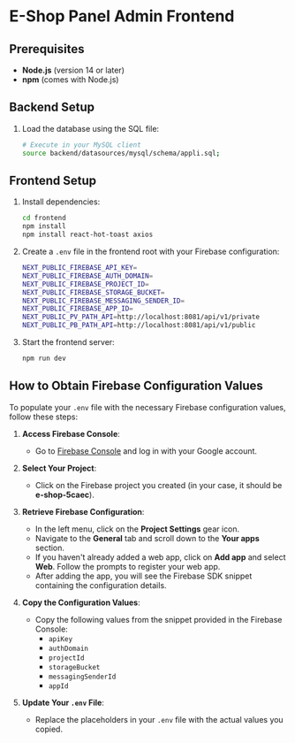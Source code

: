 # E-Shop Panel Admin Frontend

## Prerequisites

- **Node.js** (version 14 or later)
- **npm** (comes with Node.js)

## Backend Setup

1. Load the database using the SQL file:
   ```bash
   # Execute in your MySQL client
   source backend/datasources/mysql/schema/appli.sql;
   ```

## Frontend Setup

1. Install dependencies:
   ```bash
   cd frontend
   npm install
   npm install react-hot-toast axios
   ```

2. Create a `.env` file in the frontend root with your Firebase configuration:
   ```bash
   NEXT_PUBLIC_FIREBASE_API_KEY=
   NEXT_PUBLIC_FIREBASE_AUTH_DOMAIN=
   NEXT_PUBLIC_FIREBASE_PROJECT_ID=
   NEXT_PUBLIC_FIREBASE_STORAGE_BUCKET=
   NEXT_PUBLIC_FIREBASE_MESSAGING_SENDER_ID=
   NEXT_PUBLIC_FIREBASE_APP_ID=
   NEXT_PUBLIC_PV_PATH_API=http://localhost:8081/api/v1/private
   NEXT_PUBLIC_PB_PATH_API=http://localhost:8081/api/v1/public
   ```

3. Start the frontend server:
   ```bash
   npm run dev
   ```

## How to Obtain Firebase Configuration Values

To populate your `.env` file with the necessary Firebase configuration values, follow these steps:

1. **Access Firebase Console**:
   - Go to [Firebase Console](https://console.firebase.google.com/) and log in with your Google account.

2. **Select Your Project**:
   - Click on the Firebase project you created (in your case, it should be **e-shop-5caec**).

3. **Retrieve Firebase Configuration**:
   - In the left menu, click on the **Project Settings** gear icon.
   - Navigate to the **General** tab and scroll down to the **Your apps** section.
   - If you haven't already added a web app, click on **Add app** and select **Web**. Follow the prompts to register your web app.
   - After adding the app, you will see the Firebase SDK snippet containing the configuration details.

4. **Copy the Configuration Values**:
   - Copy the following values from the snippet provided in the Firebase Console:
     - `apiKey`
     - `authDomain`
     - `projectId`
     - `storageBucket`
     - `messagingSenderId`
     - `appId`

5. **Update Your `.env` File**:
   - Replace the placeholders in your `.env` file with the actual values you copied.
